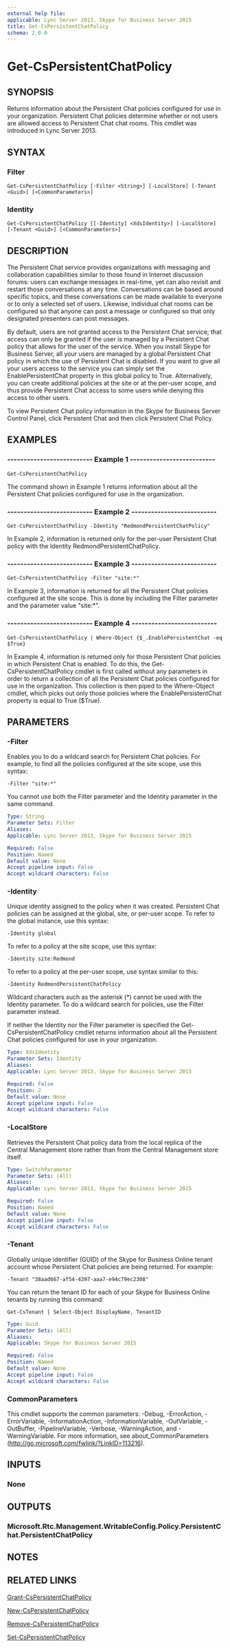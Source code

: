 ```yaml
---
external help file: 
applicable: Lync Server 2013, Skype for Business Server 2015
title: Get-CsPersistentChatPolicy
schema: 2.0.0
---
```


# Get-CsPersistentChatPolicy

## SYNOPSIS
Returns information about the Persistent Chat policies configured for use in your organization.
Persistent Chat policies determine whether or not users are allowed access to Persistent Chat chat rooms.
This cmdlet was introduced in Lync Server 2013.


## SYNTAX

### Filter
```
Get-CsPersistentChatPolicy [-Filter <String>] [-LocalStore] [-Tenant <Guid>] [<CommonParameters>]
```

### Identity
```
Get-CsPersistentChatPolicy [[-Identity] <XdsIdentity>] [-LocalStore] [-Tenant <Guid>] [<CommonParameters>]
```

## DESCRIPTION
The Persistent Chat service provides organizations with messaging and collaboration capabilities similar to those found in Internet discussion forums: users can exchange messages in real-time, yet can also revisit and restart those conversations at any time.
Conversations can be based around specific topics, and these conversations can be made available to everyone or to only a selected set of users.
Likewise, individual chat rooms can be configured so that anyone can post a message or configured so that only designated presenters can post messages.

By default, users are not granted access to the Persistent Chat service; that access can only be granted if the user is managed by a Persistent Chat policy that allows for the user of the service.
When you install Skype for Business Server, all your users are managed by a global Persistent Chat policy in which the use of Persistent Chat is disabled.
If you want to give all your users access to the service you can simply set the EnablePersistentChat property in this global policy to True.
Alternatively, you can create additional policies at the site or at the per-user scope, and thus provide Persistent Chat access to some users while denying this access to other users.

To view Persistent Chat policy information in the Skype for Business Server Control Panel, click Persistent Chat and then click Persistent Chat Policy.


## EXAMPLES

### -------------------------- Example 1 --------------------------
```
Get-CsPersistentChatPolicy
```

The command shown in Example 1 returns information about all the Persistent Chat policies configured for use in the organization.

### -------------------------- Example 2 --------------------------
```
Get-CsPersistentChatPolicy -Identity "RedmondPersistentChatPolicy"
```

In Example 2, information is returned only for the per-user Persistent Chat policy with the Identity RedmondPersistentChatPolicy.

### -------------------------- Example 3 --------------------------
```
Get-CsPersistentChatPolicy -Filter "site:*"
```

In Example 3, information is returned for all the Persistent Chat policies configured at the site scope.
This is done by including the Filter parameter and the parameter value "site:*".

### -------------------------- Example 4 --------------------------
```
Get-CsPersistentChatPolicy | Where-Object {$_.EnablePersistentChat -eq $True}
```

In Example 4, information is returned only for those Persistent Chat policies in which Persistent Chat is enabled.
To do this, the Get-CsPersistentChatPolicy cmdlet is first called without any parameters in order to return a collection of all the Persistent Chat policies configured for use in the organization.
This collection is then piped to the Where-Object cmdlet, which picks out only those policies where the EnablePersistentChat property is equal to True ($True).


## PARAMETERS

### -Filter
Enables you to do a wildcard search for Persistent Chat policies.
For example, to find all the policies configured at the site scope, use this syntax:

`-Filter "site:*"`

You cannot use both the Filter parameter and the Identity parameter in the same command.

```yaml
Type: String
Parameter Sets: Filter
Aliases: 
Applicable: Lync Server 2013, Skype for Business Server 2015

Required: False
Position: Named
Default value: None
Accept pipeline input: False
Accept wildcard characters: False
```

### -Identity
Unique identity assigned to the policy when it was created.
Persistent Chat policies can be assigned at the global, site, or per-user scope.
To refer to the global instance, use this syntax:

`-Identity global`

To refer to a policy at the site scope, use this syntax:

`-Identity site:Redmond`

To refer to a policy at the per-user scope, use syntax similar to this:

`-Identity RedmondPersistentChatPolicy`

Wildcard characters such as the asterisk (*) cannot be used with the Identity parameter.
To do a wildcard search for policies, use the Filter parameter instead.

If neither the Identity nor the Filter parameter is specified the Get-CsPersistentChatPolicy cmdlet returns information about all the Persistent Chat policies configured for use in your organization.

```yaml
Type: XdsIdentity
Parameter Sets: Identity
Aliases: 
Applicable: Lync Server 2013, Skype for Business Server 2015

Required: False
Position: 2
Default value: None
Accept pipeline input: False
Accept wildcard characters: False
```

### -LocalStore
Retrieves the Persistent Chat policy data from the local replica of the Central Management store rather than from the Central Management store itself.

```yaml
Type: SwitchParameter
Parameter Sets: (All)
Aliases: 
Applicable: Lync Server 2013, Skype for Business Server 2015

Required: False
Position: Named
Default value: None
Accept pipeline input: False
Accept wildcard characters: False
```

### -Tenant
Globally unique identifier (GUID) of the Skype for Business Online tenant account whose Persistent Chat policies are being returned.
For example:

`-Tenant "38aad667-af54-4397-aaa7-e94c79ec2308"`

You can return the tenant ID for each of your Skype for Business Online tenants by running this command:

`Get-CsTenant | Select-Object DisplayName, TenantID`

```yaml
Type: Guid
Parameter Sets: (All)
Aliases: 
Applicable: Skype for Business Server 2015

Required: False
Position: Named
Default value: None
Accept pipeline input: False
Accept wildcard characters: False
```

### CommonParameters
This cmdlet supports the common parameters: -Debug, -ErrorAction, -ErrorVariable, -InformationAction, -InformationVariable, -OutVariable, -OutBuffer, -PipelineVariable, -Verbose, -WarningAction, and -WarningVariable. For more information, see about_CommonParameters (http://go.microsoft.com/fwlink/?LinkID=113216).


## INPUTS

### None


## OUTPUTS

### Microsoft.Rtc.Management.WritableConfig.Policy.PersistentChat.PersistentChatPolicy


## NOTES


## RELATED LINKS

[Grant-CsPersistentChatPolicy]()

[New-CsPersistentChatPolicy]()

[Remove-CsPersistentChatPolicy]()

[Set-CsPersistentChatPolicy]()